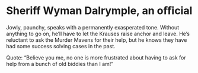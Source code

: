 # Sheriff Wyman Dalrymple, an oﬃcial
Jowly, paunchy, speaks with a permanently exasperated tone. Without anything to go on, he’ll have to let the Krauses raise anchor and leave. He’s reluctant to ask the Murder Mavens for their help, but he knows they have had some success solving cases in the past.

Quote: “Believe you me, no one is more frustrated about having to ask for help from a bunch of old biddies than I am!”
